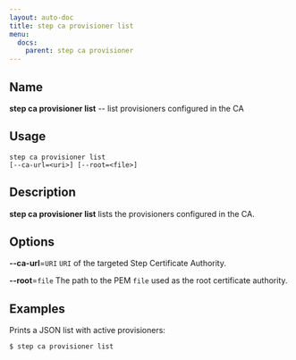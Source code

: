 ```yaml
---
layout: auto-doc
title: step ca provisioner list
menu:
  docs:
    parent: step ca provisioner
---
```


## Name
**step ca provisioner list** -- list provisioners configured in the CA

## Usage

```raw
step ca provisioner list 
[--ca-url=<uri>] [--root=<file>]
```

## Description

**step ca provisioner list** lists the provisioners configured
in the CA.

## Options


**--ca-url**=`URI`
`URI` of the targeted Step Certificate Authority.

**--root**=`file`
The path to the PEM `file` used as the root certificate authority.

## Examples

Prints a JSON list with active provisioners:
```shell
$ step ca provisioner list
```


